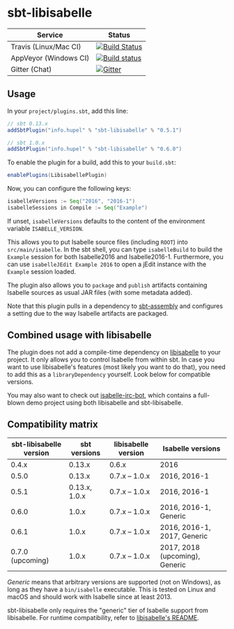 # sbt-libisabelle

| Service                   | Status |
| ------------------------- | ------ |
| Travis (Linux/Mac CI)     | [![Build Status](https://travis-ci.org/larsrh/sbt-libisabelle.svg?branch=master)](https://travis-ci.org/larsrh/sbt-libisabelle) |
| AppVeyor (Windows CI)     | [![Build status](https://ci.appveyor.com/api/projects/status/upnd09ldkgnu8b0d/branch/master?svg=true)](https://ci.appveyor.com/project/larsrh/sbt-libisabelle/branch/master) |
| Gitter (Chat)             | [![Gitter](https://badges.gitter.im/Join%20Chat.svg)](https://gitter.im/larsrh/libisabelle) |


## Usage

In your `project/plugins.sbt`, add this line:

```scala
// sbt 0.13.x
addSbtPlugin("info.hupel" % "sbt-libisabelle" % "0.5.1")

// sbt 1.0.x
addSbtPlugin("info.hupel" % "sbt-libisabelle" % "0.6.0")
```

To enable the plugin for a build, add this to your `build.sbt`:

```scala
enablePlugins(LibisabellePlugin)
```

Now, you can configure the following keys:

```scala
isabelleVersions := Seq("2016", "2016-1")
isabelleSessions in Compile := Seq("Example")
```

If unset, `isabelleVersions` defaults to the content of the environment variable `ISABELLE_VERSION`.

This allows you to put Isabelle source files (including `ROOT`) into `src/main/isabelle`.
In the sbt shell, you can type `isabelleBuild` to build the `Example` session for both Isabelle2016 and Isabelle2016-1.
Furthermore, you can use `isabelleJEdit Example 2016` to open a jEdit instance with the `Example` session loaded.

The plugin also allows you to `package` and `publish` artifacts containing Isabelle sources as usual JAR files (with some metadata added).

Note that this plugin pulls in a dependency to [sbt-assembly](https://github.com/sbt/sbt-assembly) and configures a setting due to the way Isabelle artifacts are packaged.

## Combined usage with libisabelle

The plugin does not add a compile-time dependency on [libisabelle](https://github.com/larsrh/libisabelle) to your project.
It only allows you to control Isabelle from within sbt.
In case you want to use libisabelle's features (most likely you want to do that), you need to add this as a `libraryDependency` yourself.
Look below for compatible versions.

You may also want to check out [isabelle-irc-bot](https://github.com/larsrh/isabelle-irc-bot), which contains a full-blown demo project using both libisabelle and sbt-libisabelle.

## Compatibility matrix

| sbt-libisabelle version  | sbt versions  | libisabelle version | Isabelle versions              |
| ------------------------ | ------------- | ------------------- | ------------------------------ |
| 0.4.x                    | 0.13.x        | 0.6.x               | 2016                           |
| 0.5.0                    | 0.13.x        | 0.7.x – 1.0.x       | 2016, 2016-1                   |
| 0.5.1                    | 0.13.x, 1.0.x | 0.7.x – 1.0.x       | 2016, 2016-1                   |
| 0.6.0                    | 1.0.x         | 0.7.x – 1.0.x       | 2016, 2016-1, Generic          |
| 0.6.1                    | 1.0.x         | 0.7.x – 1.0.x       | 2016, 2016-1, 2017, Generic    |
| 0.7.0 (upcoming)         | 1.0.x         | 0.7.x – 1.0.x       | 2017, 2018 (upcoming), Generic |

_Generic_ means that arbitrary versions are supported (not on Windows), as long as they have a `bin/isabelle` executable.
This is tested on Linux and macOS and should work with Isabelle since at least 2013.

sbt-libisabelle only requires the "generic" tier of Isabelle support from libisabelle.
For runtime compatibility, refer to [libisabelle's README](https://github.com/larsrh/libisabelle#support-tiers).
